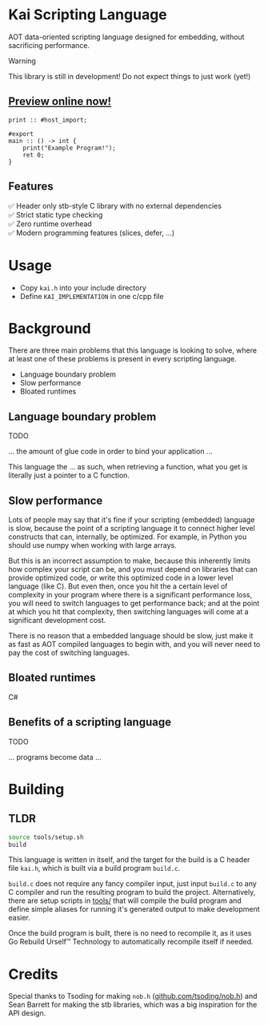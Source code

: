 # Kai Scripting Language
AOT data-oriented scripting language designed for embedding, without sacrificing performance.

> [!WARNING]
> This library is still in development! Do not expect things to just work (yet!)

## [Preview online now!](https://lazergenixdev.github.io/kai-compiler/playground/)

```odin
print :: #host_import;

#export
main :: () -> int {
    print("Example Program!");
    ret 0;
}
```

## Features
✅ Header only stb-style C library with no external dependencies \
✅ Strict static type checking \
✅ Zero runtime overhead \
✅ Modern programming features (slices, defer, ...)

# Usage
- Copy `kai.h` into your include directory
- Define `KAI_IMPLEMENTATION` in one c/cpp file

# Background
There are three main problems that this language is looking to solve, where at least one of these problems is present in every scripting language.
- Language boundary problem
- Slow performance
- Bloated runtimes

## Language boundary problem
TODO

... the amount of glue code in order to bind your application ...

This language the ... as such, when retrieving a function, what you get is literally just a pointer to a C function.

## Slow performance
Lots of people may say that it's fine if your scripting (embedded) language is slow, because the point of a scripting language it to connect higher level constructs that can, internally, be optimized. For example, in Python you should use numpy when working with large arrays. 

But this is an incorrect assumption to make, because this inherently limits how complex your script can be, and you must depend on libraries that can provide optimized code, or write this optimized code in a lower level language (like C). But even then, once you hit the a certain level of complexity in your program where there is a significant performance loss, you will need to switch languages to get performance back; and at the point at which you hit that complexity, then switching languages will come at a significant development cost.

There is no reason that a embedded language should be slow, just make it as fast as AOT compiled languages to begin with, and you will never need to pay the cost of switching languages.

## Bloated runtimes
C#


## Benefits of a scripting language
TODO

... programs become data ...

# Building

## TLDR
```bash
source tools/setup.sh
build
```

This language is written in itself, and the target for the build is a C header file `kai.h`, which is built via a build program `build.c`.

`build.c` does not require any fancy compiler input, just input `build.c` to any C compiler and run the resulting program to build the project. Alternatively, there are setup scripts in [tools/](https://github.com/lazergenixdev/kai-compiler/tree/main/tools) that will compile the build program and define simple aliases for running it's generated output to make development easier.

Once the build program is built, there is no need to recompile it, as it uses Go Rebuild Urself™ Technology to automatically recompile itself if needed.

# Credits
Special thanks to Tsoding for making `nob.h` ([github.com/tsoding/nob.h](https://github.com/tsoding/nob.h))
and Sean Barrett for making the stb libraries, which was a big inspiration for the API design.
